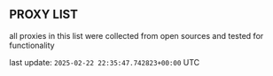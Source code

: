 ## PROXY LIST

all proxies in this list were collected from open sources and tested for functionality

last update: `2025-02-22 22:35:47.742823+00:00` UTC